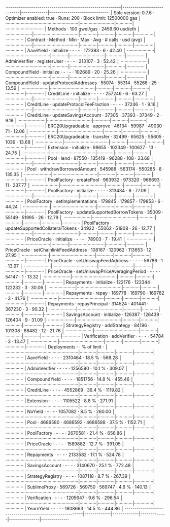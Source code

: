 ·--------------------------------------------------------|---------------------------|-------------|-----------------------------·
|                  Solc version: 0.7.6                   ·  Optimizer enabled: true  ·  Runs: 200  ·  Block limit: 12500000 gas  │
·························································|···························|·············|······························
|  Methods                                               ·              100 gwei/gas               ·       2459.60 usd/eth       │
·····················|···································|·············|·············|·············|···············|··············
|  Contract          ·  Method                           ·  Min        ·  Max        ·  Avg        ·  # calls      ·  usd (avg)  │
·····················|···································|·············|·············|·············|···············|··············
|  AaveYield         ·  initialize                       ·          -  ·          -  ·     172393  ·            6  ·      42.40  │
·····················|···································|·············|·············|·············|···············|··············
|  AdminVerifier     ·  registerUser                     ·          -  ·          -  ·     213107  ·            3  ·      52.42  │
·····················|···································|·············|·············|·············|···············|··············
|  CompoundYield     ·  initialize                       ·          -  ·          -  ·     102689  ·           20  ·      25.26  │
·····················|···································|·············|·············|·············|···············|··············
|  CompoundYield     ·  updateProtocolAddresses          ·      55074  ·      55314  ·      55266  ·           25  ·      13.59  │
·····················|···································|·············|·············|·············|···············|··············
|  CreditLine        ·  initialize                       ·          -  ·          -  ·     257246  ·            6  ·      63.27  │
·····················|···································|·············|·············|·············|···············|··············
|  CreditLine        ·  updateProtocolFeeFraction        ·          -  ·          -  ·      37246  ·            1  ·       9.16  │
·····················|···································|·············|·············|·············|···············|··············
|  CreditLine        ·  updateSavingsAccount             ·      37305  ·      37393  ·      37349  ·            2  ·       9.19  │
·····················|···································|·············|·············|·············|···············|··············
|  ERC20Upgradeable  ·  approve                          ·      46134  ·      59987  ·      49030  ·           71  ·      12.06  │
·····················|···································|·············|·············|·············|···············|··············
|  ERC20Upgradeable  ·  transfer                         ·      32499  ·      65625  ·      55605  ·         1039  ·      13.68  │
·····················|···································|·············|·············|·············|···············|··············
|  Extension         ·  initialize                       ·      98655  ·     102349  ·     100627  ·           13  ·      24.75  │
·····················|···································|·············|·············|·············|···············|··············
|  Pool              ·  lend                             ·      87550  ·     135419  ·      96288  ·          108  ·      23.68  │
·····················|···································|·············|·············|·············|···············|··············
|  Pool              ·  withdrawBorrowedAmount           ·     545988  ·     563174  ·     550285  ·            8  ·     135.35  │
·····················|···································|·············|·············|·············|···············|··············
|  PoolFactory       ·  createPool                       ·     963932  ·     973320  ·     966693  ·           11  ·     237.77  │
·····················|···································|·············|·············|·············|···············|··············
|  PoolFactory       ·  initialize                       ·          -  ·          -  ·     313434  ·            6  ·      77.09  │
·····················|···································|·············|·············|·············|···············|··············
|  PoolFactory       ·  setImplementations               ·     179845  ·     179857  ·     179853  ·            6  ·      44.24  │
·····················|···································|·············|·············|·············|···············|··············
|  PoolFactory       ·  updateSupportedBorrowTokens      ·      35009  ·      55149  ·      51995  ·           26  ·      12.79  │
·····················|···································|·············|·············|·············|···············|··············
|  PoolFactory       ·  updateSupportedCollateralTokens  ·      34922  ·      55062  ·      51908  ·           26  ·      12.77  │
·····················|···································|·············|·············|·············|···············|··············
|  PriceOracle       ·  initialize                       ·          -  ·          -  ·      78903  ·            7  ·      19.41  │
·····················|···································|·············|·············|·············|···············|··············
|  PriceOracle       ·  setChainlinkFeedAddress          ·     108167  ·     120962  ·     113653  ·           12  ·      27.95  │
·····················|···································|·············|·············|·············|···············|··············
|  PriceOracle       ·  setUniswapFeedAddress            ·          -  ·          -  ·      56786  ·            1  ·      13.97  │
·····················|···································|·············|·············|·············|···············|··············
|  PriceOracle       ·  setUniswapPriceAveragingPeriod   ·          -  ·          -  ·      54147  ·            1  ·      13.32  │
·····················|···································|·············|·············|·············|···············|··············
|  Repayments        ·  initialize                       ·     122176  ·     122344  ·     122232  ·            3  ·      30.06  │
·····················|···································|·············|·············|·············|···············|··············
|  Repayments        ·  repay                            ·     169778  ·     169790  ·     169782  ·            3  ·      41.76  │
·····················|···································|·············|·············|·············|···············|··············
|  Repayments        ·  repayPrincipal                   ·     314524  ·     401441  ·     367230  ·            3  ·      90.32  │
·····················|···································|·············|·············|·············|···············|··············
|  SavingsAccount    ·  initialize                       ·     126387  ·     126439  ·     126404  ·            9  ·      31.09  │
·····················|···································|·············|·············|·············|···············|··············
|  StrategyRegistry  ·  addStrategy                      ·      84196  ·     101308  ·      88482  ·           12  ·      21.76  │
·····················|···································|·············|·············|·············|···············|··············
|  Verification      ·  addVerifier                      ·          -  ·          -  ·      54784  ·            3  ·      13.47  │
·····················|···································|·············|·············|·············|···············|··············
|  Deployments                                           ·                                         ·  % of limit   ·             │
·························································|·············|·············|·············|···············|··············
|  AaveYield                                             ·          -  ·          -  ·    2310464  ·       18.5 %  ·     568.28  │
·························································|·············|·············|·············|···············|··············
|  AdminVerifier                                         ·          -  ·          -  ·    1256580  ·       10.1 %  ·     309.07  │
·························································|·············|·············|·············|···············|··············
|  CompoundYield                                         ·          -  ·          -  ·    1851756  ·       14.8 %  ·     455.46  │
·························································|·············|·············|·············|···············|··············
|  CreditLine                                            ·          -  ·          -  ·    4552869  ·       36.4 %  ·    1119.82  │
·························································|·············|·············|·············|···············|··············
|  Extension                                             ·          -  ·          -  ·    1105522  ·        8.8 %  ·     271.91  │
·························································|·············|·············|·············|···············|··············
|  NoYield                                               ·          -  ·          -  ·    1057082  ·        8.5 %  ·     260.00  │
·························································|·············|·············|·············|···············|··············
|  Pool                                                  ·    4686580  ·    4686592  ·    4686588  ·       37.5 %  ·    1152.71  │
·························································|·············|·············|·············|···············|··············
|  PoolFactory                                           ·          -  ·          -  ·    2670581  ·       21.4 %  ·     656.86  │
·························································|·············|·············|·············|···············|··············
|  PriceOracle                                           ·          -  ·          -  ·    1589882  ·       12.7 %  ·     391.05  │
·························································|·············|·············|·············|···············|··············
|  Repayments                                            ·          -  ·          -  ·    2133582  ·       17.1 %  ·     524.78  │
·························································|·············|·············|·············|···············|··············
|  SavingsAccount                                        ·          -  ·          -  ·    3140670  ·       25.1 %  ·     772.48  │
·························································|·············|·············|·············|···············|··············
|  StrategyRegistry                                      ·          -  ·          -  ·    1087118  ·        8.7 %  ·     267.39  │
·························································|·············|·············|·············|···············|··············
|  SublimeProxy                                          ·     569726  ·     569750  ·     569747  ·        4.6 %  ·     140.13  │
·························································|·············|·············|·············|···············|··············
|  Verification                                          ·          -  ·          -  ·    1205647  ·        9.6 %  ·     296.54  │
·························································|·············|·············|·············|···············|··············
|  YearnYield                                            ·          -  ·          -  ·    1808663  ·       14.5 %  ·     444.86  │
·--------------------------------------------------------|-------------|-------------|-------------|---------------|-------------·